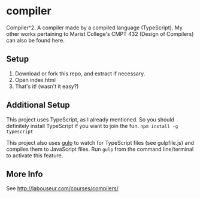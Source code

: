 # compiler
Compiler^2. A compiler made by a compiled language (TypeScript). My other works pertaining to Marist College's CMPT 432 (Design of Compilers) can also be found here.

## Setup
1. Download or fork this repo, and extract if necessary.
2. Open index.html
3. That's it! (wasn't it easy?)

## Additional Setup
This project uses TypeScript, as I already mentioned. So you should definitely install TypeScript if you want to join the fun.
`npm install -g typescript`

This project also uses <a href="https://github.com/gulpjs/gulp/blob/master/docs/getting-started.md" target="_blank">gulp</a> to watch for TypeScript files (see gulpfile.js) and compiles them to JavaScript files. Run `gulp` from the command line/terminal to activate this feature.

## More Info
See <a href="http://labouseur.com/courses/compilers/" target="_blank">http://labouseur.com/courses/compilers/</a>
